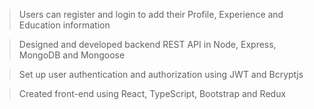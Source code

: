 > Users can register and login to add their Profile, Experience and Education information

> Designed and developed backend REST API in Node, Express, MongoDB and Mongoose 

> Set up user authentication and authorization using JWT and Bcryptjs

> Created front-end using React, TypeScript, Bootstrap and Redux